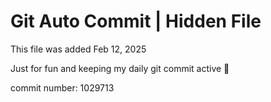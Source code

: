 # Git Auto Commit | Hidden File

This file was added Feb 12, 2025

Just for fun and keeping my daily git commit active 🤪

commit number: 1029713
